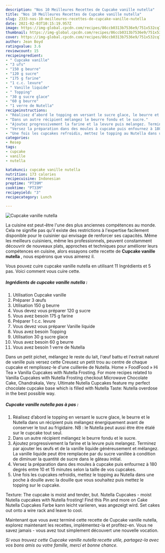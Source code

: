 ```yaml
---
description: "Nos 10 Meilleures Recettes de Cupcake vanille nutella"
title: "Nos 10 Meilleures Recettes de Cupcake vanille nutella"
slug: 2333-nos-10-meilleures-recettes-de-cupcake-vanille-nutella
date: 2021-02-03T10:15:19.957Z
image: https://img-global.cpcdn.com/recipes/86ccb0313b7536e9/751x532cq70/cupcake-vanille-nutella-photo-principale-de-la-recette.jpg
thumbnail: https://img-global.cpcdn.com/recipes/86ccb0313b7536e9/751x532cq70/cupcake-vanille-nutella-photo-principale-de-la-recette.jpg
cover: https://img-global.cpcdn.com/recipes/86ccb0313b7536e9/751x532cq70/cupcake-vanille-nutella-photo-principale-de-la-recette.jpg
author: Jean Boyd
ratingvalue: 3.6
reviewcount: 15
recipeingredient:
- " Cupcake vanille"
- "3 ufs"
- "150 g beurre"
- "120 g sucre"
- "175 g farine"
- "1 c.c. levure"
- " Vanille liquide"
- " Topping"
- "30 g sucre glace"
- "60 g beurre"
- "1 verre de Nutella"
recipeinstructions:
- "Réalisez d’abord le topping en versant le sucre glace, le beurre et le Nutella dans un récipient puis mélangez énergiquement avant de conserver le tout au frigidaire. NB : le Nutella peut aussi être être étalé sur le cupcake tout seul."
- "Dans un autre récipient mélangez le beurre fondu et le sucre."
- "Ajoutez progressivement la farine et la levure puis melangez. Terminez par ajouter les œufs et de la vanille liquide généreusement et mélangez. La vanille liquide peut être remplacée par du sucre vanillée à condition de diminuer la quantité de sucre dans le gâteau initial."
- "Versez la préparation dans des moules à cupcake puis enfournez à 180 degrés entre 10 et 15 minutes selon la taille de vos cupcakes."
- "Une fois les cupcakes refroidis, mettez le topping au Nutella dans une poche à douille avec la douille que vous souhaitez puis mettez le topping sur le cupcake."
categories:
- Resep
tags:
- cupcake
- vanille
- nutella

katakunci: cupcake vanille nutella 
nutrition: 173 calories
recipecuisine: Indonesian
preptime: "PT39M"
cooktime: "PT33M"
recipeyield: "3"
recipecategory: Lunch

---
```



![Cupcake vanille nutella](https://img-global.cpcdn.com/recipes/86ccb0313b7536e9/751x532cq70/cupcake-vanille-nutella-photo-principale-de-la-recette.jpg)

La cuisine est peut-être l'une des plus anciennes compétences au monde. Cela ne signifie pas qu'il existe des restrictions à l'expertise facilement disponible pour le cuisinier qui envisage de renforcer ses capacités. Même les meilleurs cuisiniers, même les professionnels, peuvent constamment découvrir de nouveaux plats, approches et techniques pour améliorer leurs compétences en cuisine, alors essayons cette recette de <strong> Cupcake vanille nutella </strong>, nous espérons que vous aimerez il.

<!--inarticleads1-->

Vous pouvez cuire cupcake vanille nutella en utilisant 11 Ingrédients et 5 pas. Voici comment vous cuire cette.

##### Ingrédients de cupcake vanille nutella :

1. Utilisation  Cupcake vanille
1. Préparer 3 œufs
1. Utilisation 150 g beurre
1. Vous devez vous préparer 120 g sucre
1. Vous avez besoin 175 g farine
1. Préparer 1 c.c. levure
1. Vous devez vous préparer  Vanille liquide
1. Vous avez besoin  Topping
1. Utilisation 30 g sucre glace
1. Vous avez besoin 60 g beurre
1. Vous avez besoin 1 verre de Nutella


Dans un petit pichet, mélangez le reste du lait, l&#39;œuf battu et l&#39;extrait naturel de vanille puis versez cette Creusez un petit trou au centre de chaque cupcake et remplissez-le d&#39;une cuillerée de Nutella. Home » FoodFood » Hi Tea » Vanilla Cupcakes with Nutella Frosting. For more recipes related to Vanilla Cupcakes with Nutella Frosting checkout Microwave Chocolate Cake, Chandrakala, Very. Ultimate Nutella Cupcakes feature my perfect chocolate cupcake base which is filled with Nutella Taste: Nutella overdose in the best possible way. 

<!--inarticleads2-->

##### Cupcake vanille nutella pas à pas :

1. Réalisez d’abord le topping en versant le sucre glace, le beurre et le Nutella dans un récipient puis mélangez énergiquement avant de conserver le tout au frigidaire. NB : le Nutella peut aussi être être étalé sur le cupcake tout seul.
1. Dans un autre récipient mélangez le beurre fondu et le sucre.
1. Ajoutez progressivement la farine et la levure puis melangez. Terminez par ajouter les œufs et de la vanille liquide généreusement et mélangez. La vanille liquide peut être remplacée par du sucre vanillée à condition de diminuer la quantité de sucre dans le gâteau initial.
1. Versez la préparation dans des moules à cupcake puis enfournez à 180 degrés entre 10 et 15 minutes selon la taille de vos cupcakes.
1. Une fois les cupcakes refroidis, mettez le topping au Nutella dans une poche à douille avec la douille que vous souhaitez puis mettez le topping sur le cupcake.


Texture: The cupcake is moist and tender, but. Nutella Cupcakes - moist Nutella cupcakes with Nutella frosting! Find this Pin and more on Cake Nutella Cupcakes Farbe kann leicht variieren, was angezeigt wird. Set cakes out onto a wire rack and leave to cool. 

<!--inarticleads1-->

<p>
Maintenant que vous avez terminé cette recette de Cupcake vanille nutella, explorez maintenant les recettes, implémentez-la et profitez-en. Vous ne savez jamais - vous avez tout simplement découvert une nouvelle vocation.
</p>

<p>
<i>Si vous trouvez cette Cupcake vanille nutella recette utile, partagez-la avec vos bons amis ou votre famille, merci et bonne chance.</i>
</p>
